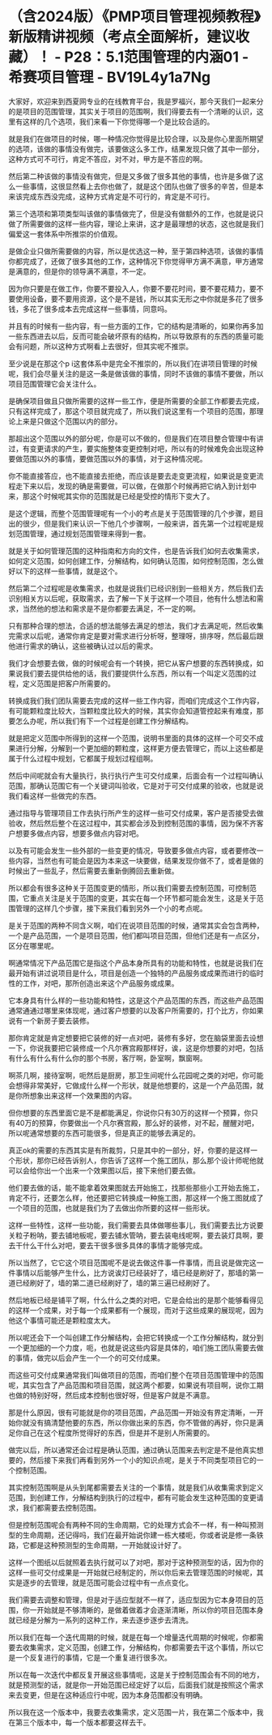# （含2024版）《PMP项目管理视频教程》新版精讲视频（考点全面解析，建议收藏）！ - P28：5.1范围管理的内涵01 - 希赛项目管理 - BV19L4y1a7Ng

大家好，欢迎来到西夏网专业的在线教育平台，我是罗福兴，那今天我们一起来分的是项目的范围管理，其实关于项目的范围啊，我们得要去有一个清晰的认识，这里有这样的几个选项，我们来看一下你觉得哪一个是比较合适的。

就是我们在做项目的时候，哪一种情况你觉得是比较合理，以及是你心里面所期望的选项，该做的事情没有做完，该要做这么多工作，结果发现只做了其中一部分，这种方式可不可行，肯定不答应，对不对，甲方是不答应的啊。

然后第二种该做的事情没有做完，但是又多做了很多其他的事情，也许是多做了这么一些事情，这很显然看上去你也做了，就是这个团队也做了很多的辛苦，但是本来该完成东西没完成，这种方式肯定是不可行的，肯定是不可行。

第三个选项和第项类型叫该做的事情做完了，但是没有做额外的工作，也就是说只做了所需要做的这样一些内容，理论上来讲，这才是最理想的状态，这也就是我们偏爱这一套体系中所推崇的价值观。

是做企业只做所需要做的内容，所以是优选这一种，至于第四种选项，该做的事情你都完成了，还做了很多其他的工作，这种情况下你觉得甲方满不满意，甲方通常是满意的，但是你的领导满不满意，不一定。

因为你只要是在做工作，你要不要投入人，你要不要花时间，要不要花精力，要不要使用设备，要不要用资源，这个是不是钱，所以其实无形之中你就是多花了很多钱，多花了很多成本去完成这样一些事情，同意吗。

并且有的时候有一些内容，有一些方面的工作，它的结构是清晰的，如果你再多加一些东西进去以后，反而可能会破坏原有的结构，所以导致原有的东西的质量可能会有问题，所以这种方式啊看上去很好，但其实呢不推崇。

至少说是在那这个p i这套体系中是完全不推崇的，所以我们在讲项目管理的时候呢，我们会尽量关注的是这一条是做该做的事情，同时不该做的事情不要做，所以项目范围管理它会关注什么。

是确保项目做且只做所需要的这样一些工作，便是所需要的全部工作都要去完成，只有这样完成了，那这个项目就完成了，所以我们说这里有一个项目的范围，那理论上来是只做这个范围以内的部分。

那超出这个范围以外的部分呢，你是可以不做的，但是我们在项目整合管理中有讲过，有变更请求的产生，要实施整体变更控制对吧，所以有的时候难免会出现这种要做范围以外的事情，要做范围以外的事情，对于这种情况呢。

你不能直接答应，也不能直接去拒绝，而应该是要去走变更流程，如果说是变更流程走下来以后，发现的确是需要做，可以做，在做那个时候再把它纳入到计划中来，那这个时候呢其实你的范围就是已经是受控的情形下变大了。

是这个逻辑，而整个范围管理呢有一个小的考点是关于范围管理的几个步骤，题目出的很少，但是我们来认识一下他几个步骤啊，一般来讲，首先第一个过程呢是规划范围管理，通过规划范围管理来得到一套。

就是关于如何管理范围的这种指南和方向的文件，也是告诉我们如何去收集需求，如何定义范围，如何创建工作，分解结构，如何确认范围，如何控制范围，怎么做好以下的这样一些事情，就是这个。

然后第二个过程呢是收集需求，也就是说我们已经识别到一些相关方，然后我们去识别相关方以后呢，获取需求，去了解一下关于这样一个项目，他有什么想法和需求，当然他的想法和需求是不是你都要去满足，不一定的啊。

只有那种合理的想法，合适的想法能够去满足的想法，我们才去满足呃，然后收集完需求以后呢，通常你肯定是要对需求进行分析呀，整理呀，排序呀，然后最后跟他进行需求的确认，这些被确认过以后的需求。

我们才会想要去做，做的时候呢会有一个转换，把它从客户想要的东西转换成，如果说我们要去提供给他的话，我们要提供什么东西，所以有一个叫定义范围的过程，定义范围是把客户所需要的。

转换成我们我们团队需要去完成的这样一些工作内容，而咱们完成这个工作内容，有可能颗粒度比较大，当颗粒度比较大的时候，其实你会知道管控起来有难度，那要怎么办呢，所以我们有下一个过程是创建工作分解结构。

就是把定义范围中所得到的这样一个范围，说明书里面的具体的这样一个可交不成果进行分解，分解到一个更加细的颗粒度，这样更方便去管理它，而以上这些都是属于什么过程中规划，它都属于规划过程组啊。

然后中间呢就会有大量执行，执行执行产生可交付成果，后面会有一个过程叫确认范围，那确认范围它有一个关键词叫验收，它是对于可交付成果的验收，也就是说我们看这样一些做完的东西。

通过指导与管理项目工作去执行所产生的这样一些可交付成果，客户是否接受去做验收，然后然后整个在这过程中，其实都会涉及到控制范围的事情，因为保不齐客户想要多做点内容，想要多做点内容对吧。

以及有可能会发生一些外部的一些变更的情况，导致要多做点内容，或者要修改一些内容，当然也有可能会是因为本来这一块要做，结果发现你做不了，或者是做的时候出了一些乱子，然后需要去重新倒腾回去重新做。

所以都会有很多这种关于范围变更的情形，所以我们需要去控制范围，可控制范围，它重点关注是关于范围的变更，其实在每一个环节都可能会发生，这是关于范围管理的这样几个步骤，接下来我们看到另外一个小的考点呢。

是关于范围的两种不同含义啊，咱们在说项目范围的时候，通常其实会包含两种，一个是产品范围，一个是项目范围，他们都叫项目范围，但他们还是有一点区分，区分在哪里呢。

啊通常情况下产品范围它是指这个产品本身所具有的功能和特性，也就是说我们在最开始有讲过说项目是什么，项目是创造一个独特的产品服务或成果而进行的临时性的工作，对吧，那所创造出来这个产品服务或成果。

它本身具有什么样的一些功能和特性，这是这个产品范围的东西，而这些产品范围通常通通过哪里来体现呢，通过客户想要的以及客户所需要的，打个比方，你如果说有一个新房子要去装修。

那你肯定就是肯定想要把它装修的好一点对吧，装修有多好，您在脑袋里面去设想一下，你说我要把它装修成一个凡尔赛宫殿那样好，诶，这是你想要的对吧，包括有什么有什么有什么你的那个书房，客厅啊，卧室啊，飘窗啊。

啊茶几啊，接待室啊，呃然后是厨房，那卫生间呢什么花园呢之类的对吧，你可能会想得非常美好，它做成什么样一个形状，就是他想要的，这是一个产品范围，就是你所想象出来这样一个效果图的内容。

但你想要的东西里面它是不是都能满足，你说你只有30万的这样一个预算，你只有40万的预算，你要做出一个凡尔赛宫殿，那么好的装修，对不起，醒醒对吧，所以呢通常想要的东西可能很多，但是真正的能够去满足的。

真正ok的需要的东西其实是有所裁剪，只是其中的一部分，好，你要的是这样一个形状，那你已经告诉别人，你告诉了这样一个施工团队，那么那个设计师呢他就可以会给你出一个出来一个效果图以后，接下来他们要去做。

他们要去做的话，能不能拿着效果图就去开始施工，找那些那些小工开始去施工，肯定不行，还要怎么样，他还要把它转换成一种施工图，那这样一个施工图就成了一个项目的范围，也就是我们为了去做出你所要的这样一些形状。

这样一些特性，这样一些功能，我们需要去具体做哪些事儿，我们需要去比方说要关粒子粉呐，要去铺地板呢，要去铺水管呐，要去装电线呢啊，要去装灯具啊，要去干什么干什么对吧，要去干很多很多具体的事情才能够完成。

所以当然了，它它这个项目范围呢不是说去做这件事一件事情，而且说是做完这一件事情以后能够产生什么，比方说诶灯已经装好了，墙已经是刷好了，那墙的第一道已经刷好了，墙的第二道已经刷好了，墙的第三遍已经刷好了。

然后地板已经是铺平了啊，什么什么之类的对吧，它是会给出的是那个能够看得见的这样一个成果，对于每一个成果都有一个展现，而对于这些成果的展现呢，因为他这个事情可能还是颗粒度太大。

所以呢还会下一个叫创建工作分解结构，会把它转换成一个工作分解结构，就分到一个更加细的一个力度，呃，也就是说这些内容是具体的，咱们施工团队需要去做的事情，做完以后会产生一个一个的可交付成果。

而这些可交付成果通常我们叫做项目的范围，而咱们整个在项目范围管理中的范围呢，其实包含了产品范围和项目范围，就这两个都要，如果说有项目啊，说你工期也做的特别好呀，然后成本控制也很好呀，但是客户就是不满意。

那是什么原因，很有可能就是你的项目范围，产品范围一开始没有界定清晰，一开始你就没有搞清楚他要的东西，所以你做出来的东西，你不管做的再好，你只是满足你自己在这个程度所觉得好的东西，但是并不是别人所需要的。

做完以后，所以通常还会过程是确认范围，通过确认范围来去判定是不是他真实想要的，然后接下来我们再看到另外一个小的知识点呢，是关于不同类型项目它的一个控制范围。

其实控制范围啊是从头到尾都需要去关注的一个事情，就是我们从收集需求到定义范围，到创建工作，分解结构到执行的过程中，都有可能会发生这种范围的变更请求，我们都需要去控制范围。

但是控制范围呢会有两种不同的生命周期，它的处理方式会不一样，有一种叫预测型的生命周期，还记得吗，我们在最开始说你建一栋大楼呃，你或者说是修一条铁路，它都是这种预测型的生命周期，一开始就设计好了。

这样一个图纸以后就照着去执行就可以了对吧，那对于这种预测型的话，因为你的这样一些可交付成果是一开始就已经制定的，所以你后来去管理范围的时候呢，其实是逐步的去管理，就是范围可能会过程中有一点点变化。

我们需要去调整和管理，但是对于适应型就不一样了，适应型因为它本身项目的范围，你一开始就是不够清晰的，是做着做着才会逐渐清晰，所以你的项目范围本身就已经是分解为一系列的这种工作，来去逐步逐步去清洗。

所以我们在每一个迭代周期的时候，就是在每一个增量迭代周期的时候呢，你都需要去收集需求，定义范围，创建工作，分解结构，你都需要去干这个事情，所以它是一个反复进行的事情，它是一个重复进行很多次。

所以在每一次迭代中都反复开展这些事情呃，这是关于控制范围会有不同的地方，就是预测型的话，就是你一开始范围已经定好了以后，后面我们就是按照这个需求来去变更，但是在这种适应行中呢，因为本身范围都没有明确。

所以我在这一个版本中，我要去收集需求，定义范围一片，我在第二个版本中，我在第三个版本中，每一个版本都要这样去干。


